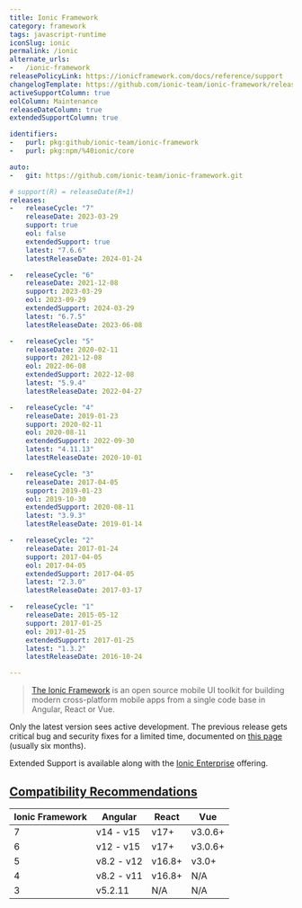 ```yaml
---
title: Ionic Framework
category: framework
tags: javascript-runtime
iconSlug: ionic
permalink: /ionic
alternate_urls:
-   /ionic-framework
releasePolicyLink: https://ionicframework.com/docs/reference/support
changelogTemplate: https://github.com/ionic-team/ionic-framework/releases/tag/v__LATEST__
activeSupportColumn: true
eolColumn: Maintenance
releaseDateColumn: true
extendedSupportColumn: true

identifiers:
-   purl: pkg:github/ionic-team/ionic-framework
-   purl: pkg:npm/%40ionic/core

auto:
-   git: https://github.com/ionic-team/ionic-framework.git

# support(R) = releaseDate(R+1)
releases:
-   releaseCycle: "7"
    releaseDate: 2023-03-29
    support: true
    eol: false
    extendedSupport: true
    latest: "7.6.6"
    latestReleaseDate: 2024-01-24

-   releaseCycle: "6"
    releaseDate: 2021-12-08
    support: 2023-03-29
    eol: 2023-09-29
    extendedSupport: 2024-03-29
    latest: "6.7.5"
    latestReleaseDate: 2023-06-08

-   releaseCycle: "5"
    releaseDate: 2020-02-11
    support: 2021-12-08
    eol: 2022-06-08
    extendedSupport: 2022-12-08
    latest: "5.9.4"
    latestReleaseDate: 2022-04-27

-   releaseCycle: "4"
    releaseDate: 2019-01-23
    support: 2020-02-11
    eol: 2020-08-11
    extendedSupport: 2022-09-30
    latest: "4.11.13"
    latestReleaseDate: 2020-10-01

-   releaseCycle: "3"
    releaseDate: 2017-04-05
    support: 2019-01-23
    eol: 2019-10-30
    extendedSupport: 2020-08-11
    latest: "3.9.3"
    latestReleaseDate: 2019-01-14

-   releaseCycle: "2"
    releaseDate: 2017-01-24
    support: 2017-04-05
    eol: 2017-04-05
    extendedSupport: 2017-04-05
    latest: "2.3.0"
    latestReleaseDate: 2017-03-17

-   releaseCycle: "1"
    releaseDate: 2015-05-12
    support: 2017-01-25
    eol: 2017-01-25
    extendedSupport: 2017-01-25
    latest: "1.3.2"
    latestReleaseDate: 2016-10-24

---
```


> [The Ionic Framework](https://ionicframework.com) is an open source mobile UI toolkit for building
> modern cross-platform mobile apps from a single code base in Angular, React or Vue.

Only the latest version sees active development. The previous release gets critical bug and security
fixes for a limited time, documented on [this page](https://ionicframework.com/docs/reference/support#framework-maintenance-and-support-status)
(usually six months).

Extended Support is available along with the [Ionic Enterprise](https://ionic.io/enterprise) offering.


## [Compatibility Recommendations](https://ionicframework.com/docs/reference/support#compatibility-recommendations)

| Ionic Framework | Angular    | React  | Vue     |
|-----------------|------------|--------|---------|
| 7               | v14  - v15 | v17+   | v3.0.6+ |
| 6               | v12  - v15 | v17+   | v3.0.6+ |
| 5               | v8.2 - v12 | v16.8+ | v3.0+   |
| 4               | v8.2 - v11 | v16.8+ | N/A     |
| 3               | v5.2.11    | N/A    | N/A     |
